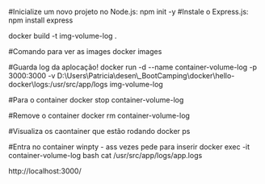 #Inicialize um novo projeto no Node.js:
npm init -y
#Instale o Express.js:
npm install express

docker build -t img-volume-log .

#Comando para ver as images
docker images

#Guarda log da aplocação!
docker run -d --name container-volume-log -p 3000:3000 -v D:\\Users\\Patricia\\desen\\_BootCamping\\docker\\hello-docker\\logs:/usr/src/app/logs img-volume-log

#Para o container
docker stop container-volume-log

#Remove o container
docker rm container-volume-log

#Visualiza os caontainer que estão rodando
docker ps

#Entra no container
winpty      - ass vezes pede para inserir
docker exec -it container-volume-log bash
cat /usr/src/app/logs/app.logs

http://localhost:3000/
